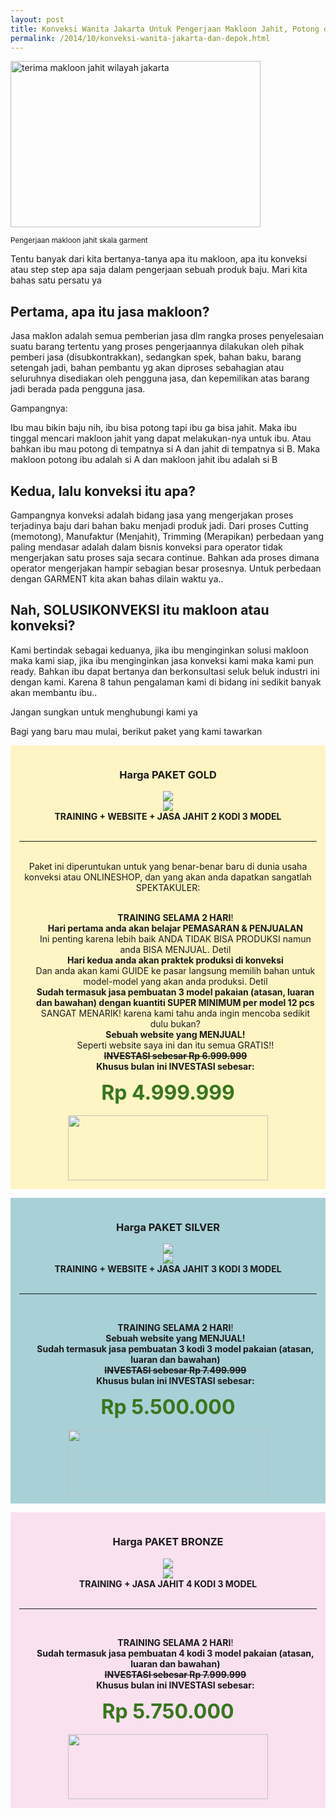 ```yaml
---
layout: post
title: Konveksi Wanita Jakarta Untuk Pengerjaan Makloon Jahit, Potong dan Finishing. Apakah Ada?
permalink: /2014/10/konveksi-wanita-jakarta-dan-depok.html
---
```

<img alt="terima makloon jahit wilayah jakarta" border="0" height="266" src="https://4.bp.blogspot.com/-vsom6hIAxCA/VE-DIL7BE7I/AAAAAAAABkk/00JFhlOonyc/s1600/terima-makloon-jahit-konveksi-jakarta.jpg" title="pengerjaan makloon jahit skala garment" width="400">

<small>Pengerjaan makloon jahit skala garment</small>

Tentu banyak dari kita bertanya-tanya apa itu makloon, apa itu konveksi atau step step apa saja dalam pengerjaan sebuah produk baju. Mari kita bahas satu persatu ya

## Pertama, apa itu jasa makloon?
Jasa maklon adalah semua pemberian jasa dlm rangka proses penyelesaian suatu barang tertentu yang proses pengerjaannya dilakukan oleh pihak pemberi jasa (disubkontrakkan), sedangkan spek, bahan baku,  barang setengah jadi, bahan pembantu yg akan diproses sebahagian atau seluruhnya disediakan oleh pengguna jasa, dan kepemilikan atas barang jadi berada pada pengguna jasa.

Gampangnya:

Ibu mau bikin baju nih, ibu bisa potong tapi ibu ga bisa jahit. Maka ibu tinggal mencari makloon jahit yang dapat melakukan-nya untuk ibu. Atau bahkan ibu mau potong di tempatnya si A dan jahit di tempatnya si B. Maka makloon potong ibu adalah si A dan makloon jahit ibu adalah si B

## Kedua, lalu konveksi itu apa?
Gampangnya konveksi adalah bidang jasa yang mengerjakan proses terjadinya baju dari bahan baku menjadi produk jadi. Dari proses Cutting (memotong), Manufaktur (Menjahit), Trimming (Merapikan)  perbedaan yang paling mendasar adalah dalam bisnis konveksi para operator tidak mengerjakan satu proses saja secara continue. Bahkan ada proses dimana operator mengerjakan hampir sebagian besar prosesnya. Untuk perbedaan dengan GARMENT kita akan bahas dilain waktu ya..

## Nah, SOLUSIKONVEKSI itu makloon atau konveksi?
Kami bertindak sebagai keduanya, jika ibu menginginkan solusi makloon maka kami siap, jika ibu menginginkan jasa konveksi kami maka kami pun ready. Bahkan ibu dapat bertanya dan berkonsultasi seluk beluk industri ini dengan kami. Karena 8 tahun pengalaman kami di bidang ini sedikit banyak akan membantu ibu..

Jangan sungkan untuk menghubungi kami ya

Bagi yang baru mau mulai, berikut paket yang kami tawarkan

<div style="background: #fef5c4; margin-bottom: 1em;margin-top:1em; padding: 1em; text-align: center;">
<h3>
Harga PAKET GOLD</h3>
<img border="0" src="https://2.bp.blogspot.com/-flmTl-52ioQ/V3J7xefkpWI/AAAAAAAACOs/kbBBj4W_IRsYcb2o6zvqDT6KcDTPsJRmACLcB/s1600/GoldPackage.png" style="background: none; border: none;">
<br>
<img src="https://2.bp.blogspot.com/-hLpZ_C4WFbg/V4zPDyRvUPI/AAAAAAAACRo/Muz1uoECK-sgpKDZ2cUf7CRcRZr8Z2Q1wCLcB/s1600/paket-busana-muslim.png" style="background: transparent; border: none; max-width: 90%; padding: 0px;">
<br>
<b><span class="stabilo">TRAINING</span> + <span class="stabilo">WEBSITE</span> + <span class="stabilo">JASA JAHIT 2 KODI 3 MODEL</span></b>
<br>
<br>
<hr>
<br>
Paket ini diperuntukan untuk yang benar-benar baru di dunia usaha konveksi atau ONLINESHOP, dan yang akan anda dapatkan sangatlah SPEKTAKULER:<br>
<br>
<ul style="list-style-type: none;">
<li><i aria-hidden="true" class="fa fa-check" style="color: green;"></i> <b>TRAINING SELAMA 2 HARI</b>!</li>
<li><i aria-hidden="true" class="fa fa-check" style="color: green;"></i> <b>Hari pertama anda akan belajar PEMASARAN &amp; PENJUALAN</b><br>Ini penting karena lebih baik ANDA TIDAK BISA PRODUKSI namun anda BISA MENJUAL. Detil</li>
<li><i aria-hidden="true" class="fa fa-check" style="color: green;"></i> <b>Hari kedua anda akan praktek produksi di konveksi</b><br>Dan anda akan kami GUIDE ke pasar langsung memilih bahan untuk model-model yang akan anda produksi. Detil</li>
<li><i aria-hidden="true" class="fa fa-check" style="color: green;"></i> <b>Sudah termasuk jasa pembuatan 3 model pakaian (atasan, luaran dan bawahan) dengan kuantiti SUPER MINIMUM per model 12 pcs</b><br>SANGAT MENARIK! karena kami tahu anda ingin mencoba sedikit dulu bukan?</li>
<li><i aria-hidden="true" class="fa fa-check" style="color: green;"></i> <b>Sebuah website yang MENJUAL!</b><br>Seperti website saya ini dan itu semua GRATIS!!</li>
<li><i aria-hidden="true" class="fa fa-check" style="color: green;"></i> <b><strike>INVESTASI sebesar Rp 6.999.999</strike></b></li>
<li><i aria-hidden="true" class="fa fa-check" style="color: green;"></i> <b>Khusus bulan ini INVESTASI sebesar:</b></li>
</ul>
<b><span style="color: #38761d; font-size: 32px;">Rp 4.999.999</span></b><br>
<br>
<div class="separator" style="clear: both; text-align: center;">
<a href="https://2.bp.blogspot.com/-1EKFXO1Ptvo/V3KEqzzKEzI/AAAAAAAACPI/0U5n63iA3dso8tANvqyuzdO6hZUH2OPqgCLcB/s1600/order-konveksi-depok.png" imageanchor="1" style="margin-left: 1em; margin-right: 1em;"><img border="0" height="104" src="https://2.bp.blogspot.com/-1EKFXO1Ptvo/V3KEqzzKEzI/AAAAAAAACPI/0U5n63iA3dso8tANvqyuzdO6hZUH2OPqgCLcB/s320/order-konveksi-depok.png" style="background: none; border: none;" width="320"></a></div>
</div>

<div style="background: #a8d0d7; margin-bottom: 1em; padding: 1em; text-align: center;">
<h3>
Harga PAKET SILVER</h3>
<img border="0" src="https://2.bp.blogspot.com/-SfhBJdrCh8o/V3J8ZUZ-eOI/AAAAAAAACO0/tJ2v-yq216oYjGokHyX7QT-85FBL5HCTwCLcB/s1600/SilverPackage.png" style="background: none; border: none;">
<br>
<img src="https://2.bp.blogspot.com/-hLpZ_C4WFbg/V4zPDyRvUPI/AAAAAAAACRo/Muz1uoECK-sgpKDZ2cUf7CRcRZr8Z2Q1wCLcB/s1600/paket-busana-muslim.png" style="background: transparent; border: none; max-width: 90%; padding: 0px;">
<br>
<b><span class="stabilo">TRAINING</span> + <span class="stabilo">WEBSITE</span> + <span class="stabilo">JASA JAHIT 3 KODI 3 MODEL</span></b>
<br>
<br>
<hr>
<br>
<ul style="list-style-type: none;">
<li><i aria-hidden="true" class="fa fa-check" style="color: green;"></i> <b>TRAINING SELAMA 2 HARI</b>!</li>
<li><i aria-hidden="true" class="fa fa-check" style="color: green;"></i> <b>Sebuah website yang MENJUAL!</b></li>
<li><i aria-hidden="true" class="fa fa-check" style="color: green;"></i> <b>Sudah termasuk jasa pembuatan 3 kodi 3 model pakaian (atasan, luaran dan bawahan)</b></li>
<li><i aria-hidden="true" class="fa fa-check" style="color: green;"></i> <b><strike>INVESTASI sebesar Rp 7.499.999</strike></b></li>
<li><i aria-hidden="true" class="fa fa-check" style="color: green;"></i> <b>Khusus bulan ini INVESTASI sebesar:</b></li>
</ul>
<b><span style="color: #38761d; font-size: 32px;">Rp 5.500.000</span></b><br>
<br>
<div class="separator" style="clear: both; text-align: center;">
<a href="https://2.bp.blogspot.com/-1EKFXO1Ptvo/V3KEqzzKEzI/AAAAAAAACPI/0U5n63iA3dso8tANvqyuzdO6hZUH2OPqgCLcB/s1600/order-konveksi-depok.png" imageanchor="1" style="margin-left: 1em; margin-right: 1em;"><img border="0" height="104" src="https://2.bp.blogspot.com/-1EKFXO1Ptvo/V3KEqzzKEzI/AAAAAAAACPI/0U5n63iA3dso8tANvqyuzdO6hZUH2OPqgCLcB/s320/order-konveksi-depok.png" style="background: none; border: none;" width="320"></a></div>
</div>

<div style="background: #F9E1EF; padding: 1em; text-align: center;">
<h3>
Harga PAKET BRONZE</h3>
<img border="0" src="https://3.bp.blogspot.com/-y4gkR80-0nQ/V4zXccS5S0I/AAAAAAAACR4/WEHxGjNqOJk-qdjYSQJ61kZPJ4xI7jqCgCLcB/s1600/BronzePackage.png" style="background: none; border: none;">
<br>
<img src="https://4.bp.blogspot.com/-YCdxBsENknk/V4zX-kaBqbI/AAAAAAAACR8/notx4rtr06sInGc-giXwtnPYtDG6tAQYwCLcB/s1600/paket-busana-muslim-murah.png" style="background: transparent; border: none; max-width: 90%; padding: 0px;">
<br>
<b><span class="stabilo">TRAINING</span> + <span class="stabilo">JASA JAHIT 4 KODI 3 MODEL</span></b>
<br>
<br>
<hr>
<br>
<ul style="list-style-type: none;">
<li><i aria-hidden="true" class="fa fa-check" style="color: green;"></i> <b>TRAINING SELAMA 2 HARI</b>!</li>
<li><i aria-hidden="true" class="fa fa-check" style="color: green;"></i> <b>Sudah termasuk jasa pembuatan 4 kodi 3 model pakaian (atasan, luaran dan bawahan)</b></li>
<li><i aria-hidden="true" class="fa fa-check" style="color: green;"></i> <b><strike>INVESTASI sebesar Rp 7.999.999</strike></b></li>
<li><i aria-hidden="true" class="fa fa-check" style="color: green;"></i> <b>Khusus bulan ini INVESTASI sebesar:</b></li>
</ul>
<b><span style="color: #38761d; font-size: 32px;">Rp 5.750.000</span></b><br>
<br>
<div class="separator" style="clear: both; text-align: center;">
<a href="https://2.bp.blogspot.com/-1EKFXO1Ptvo/V3KEqzzKEzI/AAAAAAAACPI/0U5n63iA3dso8tANvqyuzdO6hZUH2OPqgCLcB/s1600/order-konveksi-depok.png" imageanchor="1" style="margin-left: 1em; margin-right: 1em;"><img border="0" height="104" src="https://2.bp.blogspot.com/-1EKFXO1Ptvo/V3KEqzzKEzI/AAAAAAAACPI/0U5n63iA3dso8tANvqyuzdO6hZUH2OPqgCLcB/s320/order-konveksi-depok.png" style="background: none; border: none;" width="320"></a></div>
</div>
